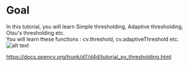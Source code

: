 # Goal     
In this tutorial, you will learn Simple thresholding, Adaptive thresholding, Otsu's thresholding etc.    
You will learn these functions : cv.threshold, cv.adaptiveThreshold etc.  
![alt text](https://docs.opencv.org/trunk/threshold.png)   
 

https://docs.opencv.org/trunk/d7/d4d/tutorial_py_thresholding.html   
